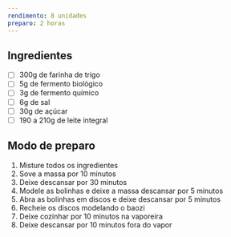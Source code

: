 ```yaml
---
rendimento: 8 unidades
preparo: 2 horas
---
```

## Ingredientes

- [ ] 300g de farinha de trigo
- [ ] 5g de fermento biológico 
- [ ] 3g de fermento químico 
- [ ] 6g de sal
- [ ] 30g de açúcar
- [ ] 190 a 210g de leite integral

## Modo de preparo

1. Misture todos os ingredientes 
2. Sove a massa por 10 minutos
3. Deixe descansar por 30 minutos
4. Modele as bolinhas e deixe a massa descansar por 5 minutos
5. Abra as bolinhas em discos e deixe descansar por 5 minutos
6. Recheie os discos modelando o baozi
7. Deixe cozinhar por 10 minutos na vaporeira
8. Deixe descansar por 10 minutos fora do vapor
